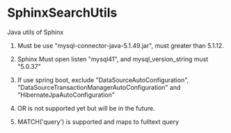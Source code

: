 # SphinxSearchUtils
Java utils of Sphinx

1. Must be use "mysql-connector-java-5.1.49.jar", must greater than 5.1.12.
2. Sphinx Must open listen "mysql41", and mysql_version_string must "5.0.37"
3. If use spring boot, exclude "DataSourceAutoConfiguration", "DataSourceTransactionManagerAutoConfiguration" and "HibernateJpaAutoConfiguration"

4. OR is not supported yet but will be in the future.
5. MATCH('query') is supported and maps to fulltext query

